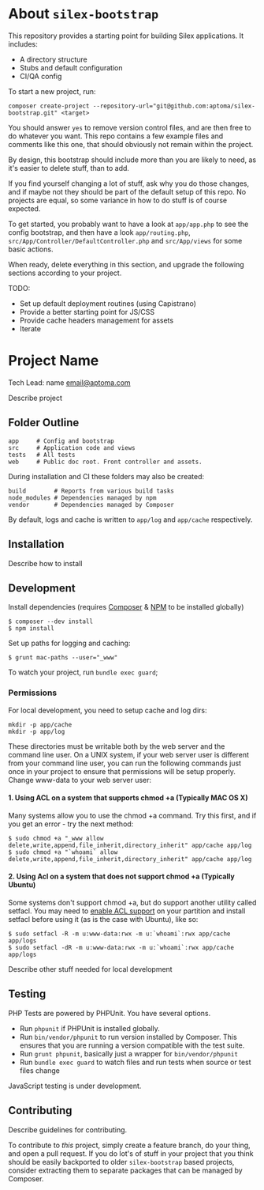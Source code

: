 About `silex-bootstrap`
=======================

This repository provides a starting point for building Silex applications. It
includes:

- A directory structure
- Stubs and default configuration
- CI/QA config

To start a new project, run:

    composer create-project --repository-url="git@github.com:aptoma/silex-bootstrap.git" <target>

You should answer `yes` to remove version control files, and are then free to
do whatever you want. This repo contains a few example files and comments like
this one, that should obviously not remain within the project.

By design, this bootstrap should include more than you are likely to need,
as it's easier to delete stuff, than to add.

If you find yourself changing a lot of stuff, ask why you do those changes, and
if maybe not they should be part of the default setup of this repo. No projects
are equal, so some variance in how to do stuff is of course expected.

To get started, you probably want to have a look at `app/app.php` to see the
config bootstrap, and then have a look `app/routing.php`,
`src/App/Controller/DefaultController.php` and `src/App/views` for some basic
actions.

When ready, delete everything in this section, and upgrade the following sections
according to your project.

TODO:

- Set up default deployment routines (using Capistrano)
- Provide a better starting point for JS/CSS
- Provide cache headers management for assets
- Iterate

Project Name
============

Tech Lead: name <email@aptoma.com>

Describe project

## Folder Outline

    app     # Config and bootstrap
    src     # Application code and views
    tests   # All tests
    web     # Public doc root. Front controller and assets.

During installation and CI these folders may also be created:

    build        # Reports from various build tasks
    node_modules # Dependencies managed by npm
    vendor       # Dependencies managed by Composer

By default, logs and cache is written to `app/log` and `app/cache` respectively.

## Installation

Describe how to install


## Development

Install dependencies (requires [Composer](https://getcomposer.org/download) &
[NPM](https://github.com/joyent/node/wiki/Installing-Node.js-via-package-manager)
to be installed globally)

	$ composer --dev install
	$ npm install

Set up paths for logging and caching:

	$ grunt mac-paths --user="_www"

To watch your project, run `bundle exec guard`;

### Permissions

For local development, you need to setup cache and log dirs:

    mkdir -p app/cache
    mkdir -p app/log

These directories must be writable both by the web server and the command line user.
On a UNIX system, if your web server user is different from your command line user,
you can run the following commands just once in your project to ensure that permissions
will be setup properly. Change www-data to your web server user:

#### 1. Using ACL on a system that supports chmod +a (Typically MAC OS X)

Many systems allow you to use the chmod +a command. Try this first, and if you get an error - try the next method:

    $ sudo chmod +a "_www allow delete,write,append,file_inherit,directory_inherit" app/cache app/log
    $ sudo chmod +a "`whoami` allow delete,write,append,file_inherit,directory_inherit" app/cache app/log

#### 2. Using Acl on a system that does not support chmod +a (Typically Ubuntu)

Some systems don't support chmod +a, but do support another utility called setfacl.
You may need to [enable ACL support](https://help.ubuntu.com/community/FilePermissionsACLs)
on your partition and install setfacl before using it (as is the case with Ubuntu), like so:

    $ sudo setfacl -R -m u:www-data:rwx -m u:`whoami`:rwx app/cache app/logs
    $ sudo setfacl -dR -m u:www-data:rwx -m u:`whoami`:rwx app/cache app/logs


Describe other stuff needed for local development

## Testing

PHP Tests are powered by PHPUnit. You have several options.

- Run `phpunit` if PHPUnit is installed globally.
- Run `bin/vendor/phpunit` to run version installed by Composer. This ensures
  that you are running a version compatible with the test suite.
- Run `grunt phpunit`, basically just a wrapper for `bin/vendor/phpunit`
- Run `bundle exec guard` to watch files and run tests when source or test files
  change

JavaScript testing is under development.

## Contributing

Describe guidelines for contributing.

To contribute to _this_ project, simply create a feature branch, do your thing,
and open a pull request. If you do lot's of stuff in your project that you think
should be easily backported to older `silex-bootstrap` based projects, consider
extracting them to separate packages that can be managed by Composer.
